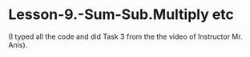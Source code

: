 # Lesson-9.-Sum-Sub.Multiply etc
(I typed all the code and did Task 3 from the the video of Instructor Mr. Anis).
